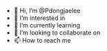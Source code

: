 - 👋 Hi, I’m @Pdongjaelee
- 👀 I’m interested in
- 🌱 I’m currently learning
- 💞️ I’m looking to collaborate on
- 📫 How to reach me

<!---
Pdongjaelee/Pdongjaelee is a ✨ special ✨ repository because its `README.md` (this file) appears on your GitHub profile.
You can click the Preview link to take a look at your changes.
--->
